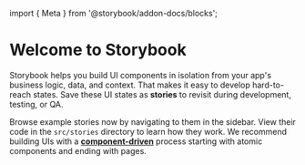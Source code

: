 import { Meta } from '@storybook/addon-docs/blocks';

<Meta title="Welcome" />

# Welcome to Storybook

Storybook helps you build UI components in isolation from your app's business logic, data, and context.
That makes it easy to develop hard-to-reach states. Save these UI states as **stories** to revisit during development, testing, or QA.

Browse example stories now by navigating to them in the sidebar.
View their code in the `src/stories` directory to learn how they work.
We recommend building UIs with a [**component-driven**](https://componentdriven.org) process starting with atomic components and ending with pages.

